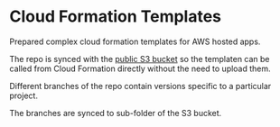 # Cloud Formation Templates

Prepared complex cloud formation templates for AWS hosted apps.

The repo is synced with the [public S3 bucket](https://s3.eu-central-1.amazonaws.com/akucera-cf-templates/) so the templaten can be called from Cloud Formation directly without the need to upload them.

Different branches of the repo contain versions specific to a particular project.

The branches are synced to sub-folder of the S3 bucket.